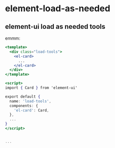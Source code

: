 # element-load-as-needed
element-ui load as needed tools
---
emmm:

```jsx
<template>
  <div class="load-tools">
    <el-card>
      ...
    </el-card>
  </div>
</template>

<script>
import { Card } from 'element-ui'

export default {
  name: 'load-tools',
  components: {
    'el-card': Card,
  },
  ...
}
</script>


...
```
